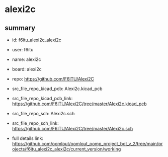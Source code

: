 # alexi2c
 
## summary 
* id: f6itu_alexi2c_alexi2c
* user: f6itu
* name: alexi2c
* board: alexi2c
* repo: https://github.com/F6ITU/Alexi2C
* src_file_repo_kicad_pcb: Alexi2c.kicad_pcb
* src_file_repo_kicad_pcb_link: https://github.com/F6ITU/Alexi2C/tree/master/Alexi2c.kicad_pcb


* src_file_repo_sch: Alexi2c.sch
* src_file_repo_sch_link: https://github.com/F6ITU/Alexi2C/tree/master/Alexi2c.sch
* full details link: https://github.com/oomlout/oomlout_oomp_project_bot_v_2/tree/main/projects/f6itu_alexi2c_alexi2c/current_version/working  






